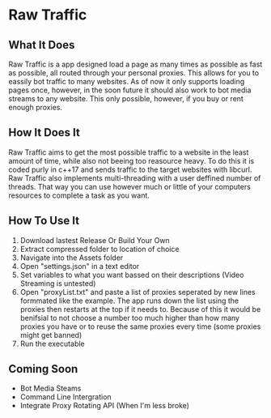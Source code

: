 # Raw Traffic


## What It Does
Raw Traffic is a app designed load a page as many times as possible as fast as possible, all routed through your personal proxies. This allows for you to eassily bot traffic to many websites. As of now it only supports loading pages once, however, in the soon future it should also work to bot media streams to any website. This only possible, however, if you buy or rent enough proxies.

## How It Does It
Raw Traffic aims to get the most possible traffic to a website in the least amount of time, while also not beeing too reasource heavy. To do this it is coded purly in c++17 and sends traffic to the target websites with libcurl. Raw Traffic also implements multi-threading with a user deffined number of threads. That way you can use however much or little of your computers resources to complete a task as you want.

## How To Use It
1) Download lastest Release Or Build Your Own
2) Extract compressed folder to location of choice
3) Navigate into the Assets folder
4) Open "settings.json" in a text editor
5) Set variables to what you want bassed on their descriptions (Video Streaming is untested)
6) Open "proxyList.txt" and paste a list of proxies seperated by new lines formmated like the example. The app runs down the list using the proxies then restarts at the top if it needs to. Because of this it would be benifsial to not choose a number too much higher than how many proxies you have or to reuse the same proxies every time (some proxies might get banned)
7) Run the executable

## Coming Soon
 - Bot Media Steams
 - Command Line Intergration
 - Integrate Proxy Rotating API (When I'm less broke)
